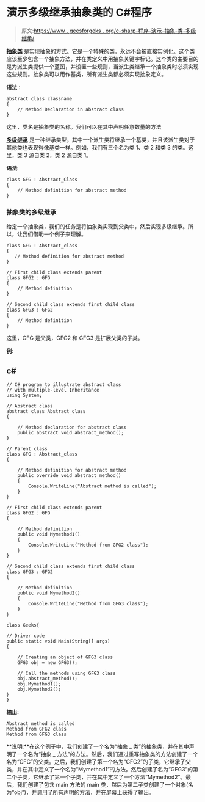 # 演示多级继承抽象类的 C#程序

> 原文:[https://www . geesforgeks . org/c-sharp-程序-演示-抽象-类-多级继承/](https://www.geeksforgeeks.org/c-sharp-program-to-demonstrate-abstract-class-with-multiple-level-inheritance/)

[**抽象类**](https://www.geeksforgeeks.org/c-sharp-abstract-classes/) 是实现抽象的方式。它是一个特殊的类，永远不会被直接实例化。这个类应该至少包含一个抽象方法，并在类定义中用抽象关键字标记。这个类的主要目的是为派生类提供一个蓝图，并设置一些规则，当派生类继承一个抽象类时必须实现这些规则。抽象类可以用作基类，所有派生类都必须实现抽象定义。

**语法** :

```
abstract class classname
{
    // Method Declaration in abstract class
}
```

这里，类名是抽象类的名称。我们可以在其中声明任意数量的方法

[**多级继承**](https://www.geeksforgeeks.org/c-sharp-multilevel-inheritance/) 是一种继承类型，其中一个派生类将继承一个基类，并且该派生类对于其他类也表现得像基类一样。例如，我们有三个名为类 1、类 2 和类 3 的类。这里，类 3 源自类 2，类 2 源自类 1。

**语法**:

```
class GFG : Abstract_Class
{
    // Method definition for abstract method
}
```

### 抽象类的多级继承

给定一个抽象类，我们的任务是将抽象类实现到父类中，然后实现多级继承。所以，让我们借助一个例子来理解。

```
class GFG : Abstract_class
{
   // Method definition for abstract method
}

// First child class extends parent
class GFG2 : GFG
{
    // Method definition
}

// Second child class extends first child class
class GFG3 : GFG2
{
    // Method definition
}
```

这里，GFG 是父类，GFG2 和 GFG3 是扩展父类的子类。

**例**:

## c#

```
// C# program to illustrate abstract class 
// with multiple-level Inheritance
using System;

// Abstract class
abstract class Abstract_class
{

    // Method declaration for abstract class
    public abstract void abstract_method();
}

// Parent class
class GFG : Abstract_class
{

    // Method definition for abstract method
    public override void abstract_method()
    {
        Console.WriteLine("Abstract method is called");
    }
}

// First child class extends parent
class GFG2 : GFG
{

    // Method definition
    public void Mymethod1()
    {
        Console.WriteLine("Method from GFG2 class");
    }
}

// Second child class extends first child class
class GFG3 : GFG2
{

    // Method definition
    public void Mymethod2()
    {
        Console.WriteLine("Method from GFG3 class");
    }
}

class Geeks{

// Driver code
public static void Main(String[] args)
{

    // Creating an object of GFG3 class
    GFG3 obj = new GFG3();

    // Call the methods using GFG3 class
    obj.abstract_method();
    obj.Mymethod1();
    obj.Mymethod2();
}
}
```

**输出:**

```
Abstract method is called
Method from GFG2 class
Method from GFG3 class
```

**说明:**在这个例子中，我们创建了一个名为“抽象 _ 类”的抽象类，并在其中声明了一个名为“抽象 _ 方法”的方法。然后，我们通过重写抽象类的方法创建了一个名为“GFG”的父类。之后，我们创建了第一个名为“GFG2”的子类，它继承了父类，并在其中定义了一个名为“Mymethod1”的方法。然后创建了名为“GFG3”的第二个子类，它继承了第一个子类，并在其中定义了一个方法“Mymethod2”。最后，我们创建了包含 main 方法的 main 类，然后为第二子类创建了一个对象(名为“obj”)，并调用了所有声明的方法，并在屏幕上获得了输出。